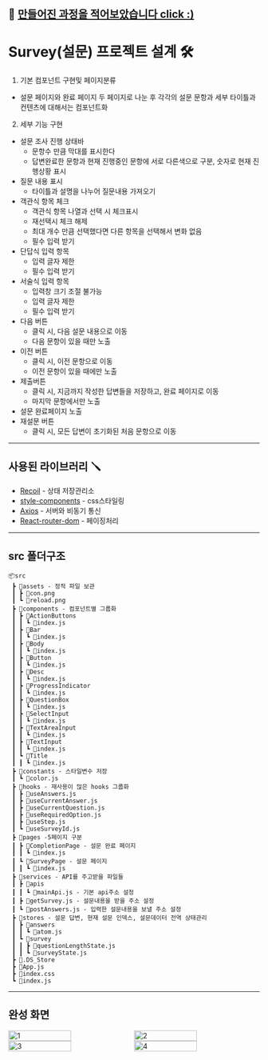 ## 📝 [만들어진 과정을 적어보았습니다 click :)](https://velog.io/@aoh1223/SurveyProject-%ED%81%B4%EB%A1%A0%EC%BD%94%EB%94%A9-%EC%A0%95%EB%A6%AC%ED%95%98%EA%B8%B0)

# Survey(설문) 프로젝트 설계 🛠

1. 기본 컴포넌트 구현및 페이지분류

- 설문 페이지와 완료 페이지 두 페이지로 나눈 후 각각의 설문 문항과 세부 타이틀과 컨텐츠에 대해서는 컴포넌트화

2. 세부 기능 구현

- 설문 조사 진행 상태바
  - 문항수 만큼 막대를 표시한다
  - 답변완료한 문항과 현재 진행중인 문항에 서로 다른색으로 구분, 숫자로 현재 진행상황 표시
- 질문 내용 표시
  - 타이틀과 설명을 나누어 질문내용 가져오기
- 객관식 항목 체크
  - 객관식 항목 나열과 선택 시 체크표시
  - 재선택시 체크 해제
  - 최대 개수 만큼 선택했다면 다른 항목을 선택해서 변화 없음
  - 필수 입력 받기
- 단답식 입력 항목
  - 입력 글자 제한
  - 필수 입력 받기
- 서술식 입력 항목
  - 입력창 크기 조절 불가능
  - 입력 글자 제한
  - 필수 입력 받기
- 다음 버튼
  - 클릭 시, 다음 설문 내용으로 이동
  - 다음 문항이 있을 때만 노출
- 이전 버튼
  - 클릭 시, 이전 문항으로 이동
  - 이전 문항이 있을 때에만 노출
- 제출버튼
  - 클릭 시, 지금까지 작성한 답변들을 저장하고, 완료 페이지로 이동
  - 마지막 문항에서만 노출
- 설문 완료페이지 노출
- 재설문 버튼
  - 클릭 시, 모든 답변이 초기화된 처음 문항으로 이동

---

## 사용된 라이브러리 🪛

- [Recoil](https://recoiljs.org/ko/docs/introduction/getting-started) - 상태 저장관리소
- [style-components](https://styled-components.com/) - css스타일링
- [Axios](https://axios-http.com/kr/docs/intro) - 서버와 비동기 통신
- [React-router-dom](https://reactrouter.com/docs/en/v6/getting-started/tutorial) - 페이징처리

---

## src 폴더구조

```
📦src
 ┣ 📂assets - 정적 파일 보관
 ┃ ┣ 📜con.png
 ┃ ┗ 📜reload.png
 ┣ 📂components - 컴포넌트별 그룹화
 ┃ ┣ 📂ActionButtons
 ┃ ┃ ┗ 📜index.js
 ┃ ┣ 📂Bar
 ┃ ┃ ┗ 📜index.js
 ┃ ┣ 📂Body
 ┃ ┃ ┗ 📜index.js
 ┃ ┣ 📂Button
 ┃ ┃ ┗ 📜index.js
 ┃ ┣ 📂Desc
 ┃ ┃ ┗ 📜index.js
 ┃ ┣ 📂ProgressIndicator
 ┃ ┃ ┗ 📜index.js
 ┃ ┣ 📂QuestionBox
 ┃ ┃ ┗ 📜index.js
 ┃ ┣ 📂SelectInput
 ┃ ┃ ┗ 📜index.js
 ┃ ┣ 📂TextAreaInput
 ┃ ┃ ┗ 📜index.js
 ┃ ┣ 📂TextInput
 ┃ ┃ ┗ 📜index.js
 ┃ ┗ 📂Title
 ┃ ┃ ┗ 📜index.js
 ┣ 📂constants - 스타일변수 저장
 ┃ ┗ 📜color.js
 ┣ 📂hooks - 재사용이 많은 hooks 그룹화
 ┃ ┣ 📜useAnswers.js
 ┃ ┣ 📜useCurrentAnswer.js
 ┃ ┣ 📜useCurrentQuestion.js
 ┃ ┣ 📜useRequiredOption.js
 ┃ ┣ 📜useStep.js
 ┃ ┗ 📜useSurveyId.js
 ┣ 📂pages -5페이지 구분
 ┃ ┣ 📂CompletionPage - 설문 완료 페이지
 ┃ ┃ ┗ 📜index.js
 ┃ ┗ 📂SurveyPage - 설문 페이지
 ┃ ┃ ┗ 📜index.js
 ┣ 📂services - API를 주고받을 파일들
 ┃ ┣ 📂apis
 ┃ ┃ ┗ 📜mainApi.js - 기본 api주소 설정
 ┃ ┣ 📜getSurvey.js - 설문내용을 받을 주소 설정
 ┃ ┗ 📜postAnswers.js - 입력한 설문내용을 보낼 주소 설정
 ┣ 📂stores - 설문 답변, 현재 설문 인덱스, 설문데이터 전역 상태관리
 ┃ ┣ 📂answers
 ┃ ┃ ┗ 📜atom.js
 ┃ ┗ 📂survey
 ┃ ┃ ┣ 📜questionLengthState.js
 ┃ ┃ ┗ 📜surveyState.js
 ┣ 📜.DS_Store
 ┣ 📜App.js
 ┣ 📜index.css
 ┗ 📜index.js
```

---

## 완성 화면

<div style="display: flex; flex-wrap: wrap;">
  <img width="50%" alt="1" src="https://user-images.githubusercontent.com/76725512/181682219-9f6e4f03-5922-42f6-be02-1b1d5c638127.png">
  <img width="50%" alt="2" src="https://user-images.githubusercontent.com/76725512/181682224-5042b15e-4569-4bde-ba29-ab67e0eedfbf.png">
  <img width="50%" alt="3" src="https://user-images.githubusercontent.com/76725512/181682229-a68ee437-874e-4df9-a8e2-6426e3fbd6ae.png">
  <img width="50%" alt="4" src="https://user-images.githubusercontent.com/76725512/181682231-cee66ebd-a529-41ca-9c21-a8eb8df89f3c.png">
</div>
